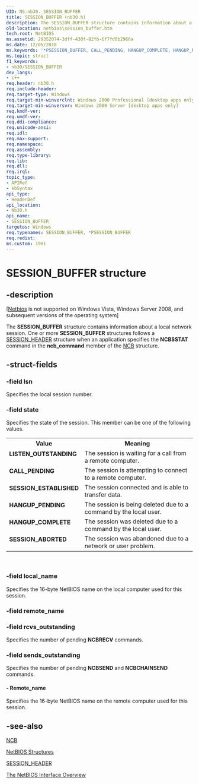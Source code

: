 ```yaml
---
UID: NS:nb30._SESSION_BUFFER
title: SESSION_BUFFER (nb30.h)
description: The SESSION_BUFFER structure contains information about a local network session. One or more SESSION_BUFFER structures follows a SESSION_HEADER structure when an application specifies the NCBSSTAT command in the ncb_command member of the NCB structure.
old-location: netbios\session_buffer.htm
tech.root: NetBIOS
ms.assetid: 29352074-3dff-430f-82fb-6f7fd0b2966a
ms.date: 12/05/2018
ms.keywords: '*PSESSION_BUFFER, CALL_PENDING, HANGUP_COMPLETE, HANGUP_PENDING, LISTEN_OUTSTANDING, PSESSION_BUFFER, PSESSION_BUFFER structure pointer [NetBIOS], SESSION_ABORTED, SESSION_BUFFER, SESSION_BUFFER structure [NetBIOS], SESSION_ESTABLISHED, nb30/PSESSION_BUFFER, nb30/SESSION_BUFFER, netbios.session_buffer'
ms.topic: struct
f1_keywords:
- nb30/SESSION_BUFFER
dev_langs:
- c++
req.header: nb30.h
req.include-header: 
req.target-type: Windows
req.target-min-winverclnt: Windows 2000 Professional [desktop apps only]
req.target-min-winversvr: Windows 2000 Server [desktop apps only]
req.kmdf-ver: 
req.umdf-ver: 
req.ddi-compliance: 
req.unicode-ansi: 
req.idl: 
req.max-support: 
req.namespace: 
req.assembly: 
req.type-library: 
req.lib: 
req.dll: 
req.irql: 
topic_type:
- APIRef
- kbSyntax
api_type:
- HeaderDef
api_location:
- Nb30.h
api_name:
- SESSION_BUFFER
targetos: Windows
req.typenames: SESSION_BUFFER, *PSESSION_BUFFER
req.redist: 
ms.custom: 19H1
---
```


# SESSION_BUFFER structure


## -description


<p class="CCE_Message">[<a href="https://docs.microsoft.com/previous-versions/windows/desktop/netbios/portal">Netbios</a> is not supported on Windows Vista,  Windows Server 2008, and subsequent versions of the operating system]

The <b>SESSION_BUFFER</b> structure contains information about a local network session. One or more <b>SESSION_BUFFER</b> structures follows a <a href="https://docs.microsoft.com/windows/desktop/api/nb30/ns-nb30-session_header">SESSION_HEADER</a> structure when an application specifies the <b>NCBSSTAT</b> command in the <b>ncb_command</b> member of the <a href="https://docs.microsoft.com/windows/desktop/api/nb30/ns-nb30-ncb">NCB</a> structure. 




## -struct-fields




### -field lsn

Specifies the local session number.


### -field state

Specifies the state of the session. This member can be one of the following values.

<table>
<tr>
<th>Value</th>
<th>Meaning</th>
</tr>
<tr>
<td width="40%"><a id="LISTEN_OUTSTANDING"></a><a id="listen_outstanding"></a><dl>
<dt><b>LISTEN_OUTSTANDING</b></dt>
</dl>
</td>
<td width="60%">
The session is waiting for a call from a remote computer.

</td>
</tr>
<tr>
<td width="40%"><a id="CALL_PENDING"></a><a id="call_pending"></a><dl>
<dt><b>CALL_PENDING</b></dt>
</dl>
</td>
<td width="60%">
The session is attempting to connect to a remote computer.

</td>
</tr>
<tr>
<td width="40%"><a id="SESSION_ESTABLISHED"></a><a id="session_established"></a><dl>
<dt><b>SESSION_ESTABLISHED</b></dt>
</dl>
</td>
<td width="60%">
The session connected and is able to transfer data.

</td>
</tr>
<tr>
<td width="40%"><a id="HANGUP_PENDING"></a><a id="hangup_pending"></a><dl>
<dt><b>HANGUP_PENDING</b></dt>
</dl>
</td>
<td width="60%">
The session is being deleted due to a command by the local user.

</td>
</tr>
<tr>
<td width="40%"><a id="HANGUP_COMPLETE"></a><a id="hangup_complete"></a><dl>
<dt><b>HANGUP_COMPLETE</b></dt>
</dl>
</td>
<td width="60%">
The session was deleted due to a command by the local user.

</td>
</tr>
<tr>
<td width="40%"><a id="SESSION_ABORTED"></a><a id="session_aborted"></a><dl>
<dt><b>SESSION_ABORTED</b></dt>
</dl>
</td>
<td width="60%">
The session was abandoned due to a network or user problem.

</td>
</tr>
</table>
 


### -field local_name

Specifies the 16-byte NetBIOS name on the local computer used for this session.


### -field remote_name

 


### -field rcvs_outstanding

Specifies the number of pending <b>NCBRECV</b> commands.


### -field sends_outstanding

Specifies the number of pending <b>NCBSEND</b> and <b>NCBCHAINSEND</b> commands.


#### - Remote_name

Specifies the 16-byte NetBIOS name on the remote computer used for this session.


## -see-also




<b></b>



<a href="https://docs.microsoft.com/windows/desktop/api/nb30/ns-nb30-ncb">NCB</a>



<a href="https://docs.microsoft.com/previous-versions/windows/desktop/netbios/netbios-structures">NetBIOS Structures</a>



<a href="https://docs.microsoft.com/windows/desktop/api/nb30/ns-nb30-session_header">SESSION_HEADER</a>



<a href="https://docs.microsoft.com/previous-versions/windows/desktop/netbios/portal">The NetBIOS Interface Overview</a>
 

 


